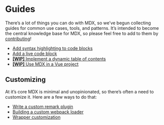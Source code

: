 # Guides

There’s a lot of things you can do with MDX, so we’ve begun collecting guides
for common use cases, tools, and patterns.
It’s intended to become the central knowledge base for MDX, so please feel free
to add to them by [contributing](/contributing)!

*   [Add syntax highlighting to code blocks](/guides/syntax-highlighting)
*   [Add a live code block](/guides/live-code)
*   [**\[WIP\]** Implement a dynamic table of contents](/guides/table-of-contents)
*   [**\[WIP\]** Use MDX in a Vue project](/guides/vue)

## Customizing

At it’s core MDX is minimal and unopinionated, so there’s often a need to
customize it.
Here are a few ways to do that:

*   [Write a custom remark plugin](/guides/writing-a-plugin)
*   [Building a custom webpack loader](/guides/custom-loader)
*   [Wrapper customization](/guides/wrapper-customization)

